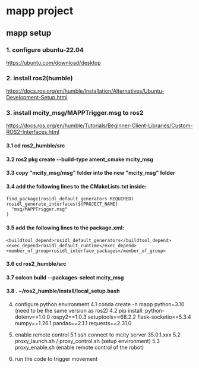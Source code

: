 # mapp project
## mapp setup
### 1. configure ubuntu-22.04 
https://ubuntu.com/download/desktop

### 2. install ros2(humble) 
https://docs.ros.org/en/humble/Installation/Alternatives/Ubuntu-Development-Setup.html

### 3. install mcity_msg/MAPPTrigger.msg to ros2
https://docs.ros.org/en/humble/Tutorials/Beginner-Client-Libraries/Custom-ROS2-Interfaces.html
#### 3.1 cd ros2_humble/src
#### 3.2 ros2 pkg create --build-type ament_cmake mcity_msg
#### 3.3 copy "mcity_msg/msg" folder into the new "mcity_msg" folder
#### 3.4 add the following lines to the CMakeLists.txt inside:
```
find_package(rosidl_default_generators REQUIRED)
rosidl_generate_interfaces(${PROJECT_NAME}
  "msg/MAPPTrigger.msg"
)
```
#### 3.5 add the following lines to the package.xml:
```
<buildtool_depend>rosidl_default_generators</buildtool_depend>
<exec_depend>rosidl_default_runtime</exec_depend>
<member_of_group>rosidl_interface_packages</member_of_group>
```
#### 3.6 cd ros2_humble/src
#### 3.7 colcon build --packages-select mcity_msg
#### 3.8 . ~/ros2_humble/install/local_setup.bash

4. configure python environment
4.1 conda create -n mapp python=3.10 (need to be the same version as ros2)
4.2 pip install:
python-dotenv==1.0.0
rospy2==1.0.3
setuptools==68.2.2
flask-socketio==5.3.4
numpy==1.26.1
pandas==2.1.1
requests==2.31.0

5. enable remote control
5.1 ssh connect to mcity server 35.0.1.xxx
5.2 proxy_launch.sh / proxy_control.sh (setup environment)
5.3 proxy_enable.sh (enable remote control of the robot)

6. run the code to trigger movement
